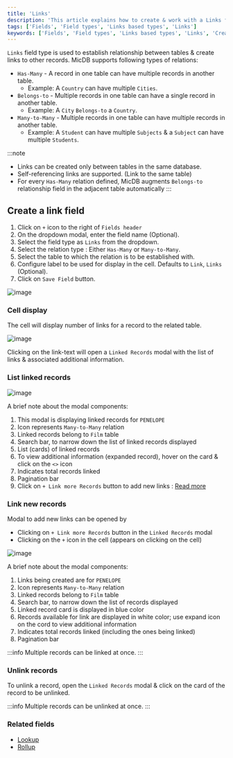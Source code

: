 ```yaml
---
title: 'Links'
description: 'This article explains how to create & work with a Links field.'
tags: ['Fields', 'Field types', 'Links based types', 'Links']
keywords: ['Fields', 'Field types', 'Links based types', 'Links', 'Create links field']
---
```



`Links` field type is used to establish relationship between tables & create links to other records. 
MicDB supports following types of relations:
- `Has-Many` - A record in one table can have multiple records in another table. 
  - Example: A `Country` can have multiple `Cities`.
- `Belongs-to` - Multiple records in one table can have a single record in another table. 
  - Example: A `City` `Belongs-to` a `Country`.
- `Many-to-Many` - Multiple records in one table can have multiple records in another table. 
  - Example: A `Student` can have multiple `Subjects` & a `Subject` can have multiple `Students`. 

:::note
- Links can be created only between tables in the same database.
- Self-referencing links are supported. (Link to the same table)
- For every `Has-Many` relation defined, MicDB augments `Belongs-to` relationship field in the adjacent table automatically
:::

## Create a link field
1. Click on `+` icon to the right of `Fields header`
2. On the dropdown modal, enter the field name (Optional).
3. Select the field type as `Links` from the dropdown.
4. Select the relation type : Either `Has-Many` or `Many-to-Many`.
5. Select the table to which the relation is to be established with.
6. Configure label to be used for display in the cell. Defaults to `Link`, `Links` (Optional).
7. Click on `Save Field` button.

![image](/img/v2/fields/types/links.png)

### Cell display
The cell will display number of links for a record to the related table. 

![image](/img/v2/fields/links-cell-display.png)

Clicking on the link-text will open a `Linked Records` modal with the list of links & associated additional information.

### List linked records

![image](/img/v2/fields/linked-record-modal.png)

A brief note about the modal components:
1. This modal is displaying linked records for `PENELOPE`
2. Icon represents `Many-to-Many` relation
3. Linked records belong to `Film` table
4. Search bar, to narrow down the list of linked records displayed
5. List (cards) of linked records
6. To view additional information (expanded record), hover on the card & click on the `<>` icon
7. Indicates total records linked
8. Pagination bar
9. Click on `+ Link more Records` button to add new links : [Read more](#link-new-records)
 
### Link new records

Modal to add new links can be opened by
- Clicking on `+ Link more Records` button in the `Linked Records` modal
- Clicking on the `+` icon in the cell (appears on clicking on the cell)

![image](/img/v2/fields/add-link-modal.png)

A brief note about the modal components:
1. Links being created are for `PENELOPE`
2. Icon represents `Many-to-Many` relation
3. Linked records belong to `Film` table
4. Search bar, to narrow down the list of records displayed
5. Linked record card is displayed in blue color
6. Records available for link are displayed in white color; use expand icon on the cord to view additional information
7. Indicates total records linked (including the ones being linked)
8. Pagination bar

:::info
Multiple records can be linked at once.
:::

### Unlink records
To unlink a record, open the `Linked Records` modal & click on the card of the record to be unlinked.

:::info
Multiple records can be unlinked at once.
:::

### Related fields
- [Lookup](020.lookup.md)
- [Rollup](030.rollup.md)